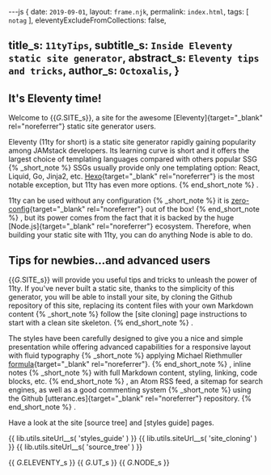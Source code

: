 ---js
{
  date:      `2019-09-01`,
  layout:    `frame.njk`,
  permalink: `index.html`,
  tags:      [ `notag` ],
  eleventyExcludeFromCollections: false,

  title_s:    `11tyTips`,
  subtitle_s: `Inside Eleventy static site generator`,
  abstract_s: `Eleventy tips and tricks`,
  author_s:   `Octoxalis`,
}
---
[comment]: # (======== Post ========)

## It's Eleventy time!

Welcome to {{_G_.SITE_s}}, a site for the awesome [Eleventy]{target="_blank" rel="noreferrer"} static site generator users.

Eleventy (11ty for short) is a static site generator rapidly gaining popularity among JAMstack developers. Its learning curve is short and it offers the largest choice of templating languages compared with others popular SSG
{% _short_note %}
SSGs usually provide only one templating option: React, Liquid, Go, Jinja2, etc.
[Hexo]{target="_blank" rel="noreferrer"} is the most notable exception, but 11ty has even more options.
{% end_short_note %}
.

11ty can be used without any configuration
{% _short_note %}
it is [zero-config]{target="_blank" rel="noreferrer"} out of the box!
{% end_short_note %}
, but its power comes from the fact that it is backed by the huge [Node.js]{target="_blank" rel="noreferrer"} ecosystem. Therefore, when building your static site with 11ty, you can do anything Node is able to do.

## Tips for newbies...and advanced users

{{_G_.SITE_s}} will provide you useful tips and tricks to unleash the power of 11ty. If you've never built a static site, thanks to the simplicity of this generator, you will be able to install your site, by cloning the Github repository of this site, replacing its content files with your own Markdown content
{% _short_note %}
follow the [site cloning] page instructions to start with a clean site skeleton.
{% end_short_note %}
.

The styles have been carefully designed to give you a nice and simple presentation while offering advanced capabilities for a responsive layout with fluid typography
{% _short_note %}
applying Michael Riethmuller [formula]{target="_blank" rel="noreferrer"}.
{% end_short_note %}
, inline notes
{% _short_note %}
with full Markdown content, styling, linking, code blocks, etc.
{% end_short_note %}
, an Atom RSS feed, a sitemap for search engines, as well as a good commenting system
{% _short_note %}
using the Github [utteranc.es]{target="_blank" rel="noreferrer"} repository.
{% end_short_note %}
.

Have a look at the site [source tree] and [styles guide] pages.

[comment]: # (======== Links ========)

{{ lib.utils.siteUrl__s( 'styles_guide' ) }}
{{ lib.utils.siteUrl__s( 'site_cloning' ) }}
{{ lib.utils.siteUrl__s( 'source_tree' ) }}

{{ _G_.ELEVENTY_s }}
{{ _G_.UT_s }}
{{ _G_.NODE_s }}
 
[zero-config]: https://www.11ty.io/docs/resources/#zero-config
[Hexo]: https://www.staticgen.com/hexo
[formula]: https://www.smashingmagazine.com/2016/05/fluid-typography/#comments-fluid-typography
